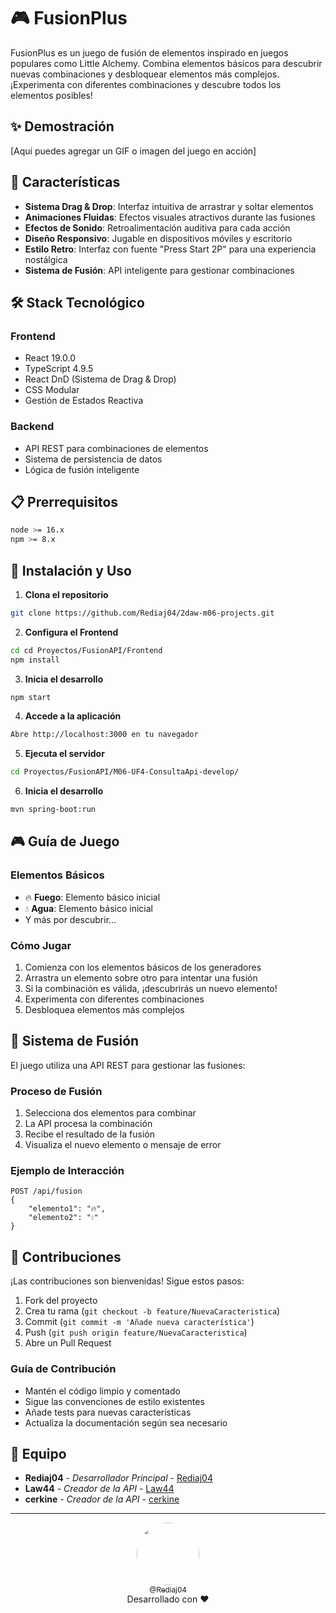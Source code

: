 # 🎮 FusionPlus

FusionPlus es un juego de fusión de elementos inspirado en juegos populares como Little Alchemy. Combina elementos básicos para descubrir nuevas combinaciones y desbloquear elementos más complejos. ¡Experimenta con diferentes combinaciones y descubre todos los elementos posibles!

## ✨ Demostración

[Aquí puedes agregar un GIF o imagen del juego en acción]

## 🚀 Características

- **Sistema Drag & Drop**: Interfaz intuitiva de arrastrar y soltar elementos
- **Animaciones Fluidas**: Efectos visuales atractivos durante las fusiones
- **Efectos de Sonido**: Retroalimentación auditiva para cada acción
- **Diseño Responsivo**: Jugable en dispositivos móviles y escritorio
- **Estilo Retro**: Interfaz con fuente "Press Start 2P" para una experiencia nostálgica
- **Sistema de Fusión**: API inteligente para gestionar combinaciones

## 🛠️ Stack Tecnológico

### Frontend
- React 19.0.0
- TypeScript 4.9.5
- React DnD (Sistema de Drag & Drop)
- CSS Modular
- Gestión de Estados Reactiva

### Backend
- API REST para combinaciones de elementos
- Sistema de persistencia de datos
- Lógica de fusión inteligente

## 📋 Prerrequisitos

```bash
node >= 16.x
npm >= 8.x
```

## 🔧 Instalación y Uso

1. **Clona el repositorio**
```bash
git clone https://github.com/Rediaj04/2daw-m06-projects.git
```

2. **Configura el Frontend**
```bash
cd cd Proyectos/FusionAPI/Frontend
npm install
```

3. **Inicia el desarrollo**
```bash
npm start
```

4. **Accede a la aplicación** 
```bash
Abre http://localhost:3000 en tu navegador 
```


5. **Ejecuta el servidor**
```bash
cd Proyectos/FusionAPI/M06-UF4-ConsultaApi-develop/  
```

6. **Inicia el desarrollo**
```bash
mvn spring-boot:run
```  

## 🎮 Guía de Juego

### Elementos Básicos
- 🔥 **Fuego**: Elemento básico inicial
- 💧 **Agua**: Elemento básico inicial
- Y más por descubrir...

### Cómo Jugar
1. Comienza con los elementos básicos de los generadores
2. Arrastra un elemento sobre otro para intentar una fusión
3. Si la combinación es válida, ¡descubrirás un nuevo elemento!
4. Experimenta con diferentes combinaciones
5. Desbloquea elementos más complejos

## 🔌 Sistema de Fusión

El juego utiliza una API REST para gestionar las fusiones:

### Proceso de Fusión
1. Selecciona dos elementos para combinar
2. La API procesa la combinación
3. Recibe el resultado de la fusión
4. Visualiza el nuevo elemento o mensaje de error

### Ejemplo de Interacción
```http
POST /api/fusion
{
    "elemento1": "🔥",
    "elemento2": "💧"
}
```

## 🤝 Contribuciones

¡Las contribuciones son bienvenidas! Sigue estos pasos:

1. Fork del proyecto
2. Crea tu rama (`git checkout -b feature/NuevaCaracteristica`)
3. Commit (`git commit -m 'Añade nueva característica'`)
4. Push (`git push origin feature/NuevaCaracteristica`)
5. Abre un Pull Request

### Guía de Contribución
- Mantén el código limpio y comentado
- Sigue las convenciones de estilo existentes
- Añade tests para nuevas características
- Actualiza la documentación según sea necesario

## 👥 Equipo

* **Rediaj04** - *Desarrollador Principal* - [Rediaj04](https://github.com/Rediaj04)
* **Law44** - *Creador de la API* - [Law44](https://github.com/Law44)
* **cerkine** - *Creador de la API* - [cerkine](https://github.com/cerkine)

---
<div align="center">
  <a href="https://github.com/Rediaj04">
    <img src="https://github.com/Rediaj04.png" width="100" height="100" style="border-radius: 50%;">
    <br>
    <sub>@Rediaj04</sub>
  </a>
  <br>
  Desarrollado con ❤️
</div>
